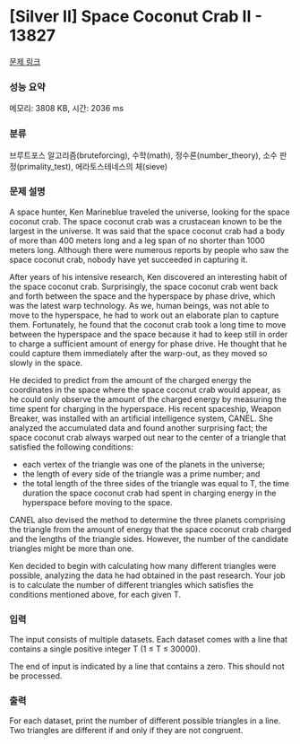 # [Silver II] Space Coconut Crab II - 13827 

[문제 링크](https://www.acmicpc.net/problem/13827) 

### 성능 요약

메모리: 3808 KB, 시간: 2036 ms

### 분류

브루트포스 알고리즘(bruteforcing), 수학(math), 정수론(number_theory), 소수 판정(primality_test), 에라토스테네스의 체(sieve)

### 문제 설명

<p>A space hunter, Ken Marineblue traveled the universe, looking for the space coconut crab. The space coconut crab was a crustacean known to be the largest in the universe. It was said that the space coconut crab had a body of more than 400 meters long and a leg span of no shorter than 1000 meters long. Although there were numerous reports by people who saw the space coconut crab, nobody have yet succeeded in capturing it.</p>

<p>After years of his intensive research, Ken discovered an interesting habit of the space coconut crab. Surprisingly, the space coconut crab went back and forth between the space and the hyperspace by phase drive, which was the latest warp technology. As we, human beings, was not able to move to the hyperspace, he had to work out an elaborate plan to capture them. Fortunately, he found that the coconut crab took a long time to move between the hyperspace and the space because it had to keep still in order to charge a sufficient amount of energy for phase drive. He thought that he could capture them immediately after the warp-out, as they moved so slowly in the space.</p>

<p>He decided to predict from the amount of the charged energy the coordinates in the space where the space coconut crab would appear, as he could only observe the amount of the charged energy by measuring the time spent for charging in the hyperspace. His recent spaceship, Weapon Breaker, was installed with an artificial intelligence system, CANEL. She analyzed the accumulated data and found another surprising fact; the space coconut crab always warped out near to the center of a triangle that satisfied the following conditions:</p>

<ul>
	<li>each vertex of the triangle was one of the planets in the universe;</li>
	<li>the length of every side of the triangle was a prime number; and</li>
	<li>the total length of the three sides of the triangle was equal to T, the time duration the space coconut crab had spent in charging energy in the hyperspace before moving to the space.</li>
</ul>

<p>CANEL also devised the method to determine the three planets comprising the triangle from the amount of energy that the space coconut crab charged and the lengths of the triangle sides. However, the number of the candidate triangles might be more than one.</p>

<p>Ken decided to begin with calculating how many different triangles were possible, analyzing the data he had obtained in the past research. Your job is to calculate the number of different triangles which satisfies the conditions mentioned above, for each given T.</p>

### 입력 

 <p>The input consists of multiple datasets. Each dataset comes with a line that contains a single positive integer T (1 ≤ T ≤ 30000).</p>

<p>The end of input is indicated by a line that contains a zero. This should not be processed.</p>

### 출력 

 <p>For each dataset, print the number of different possible triangles in a line. Two triangles are different if and only if they are not congruent.</p>

